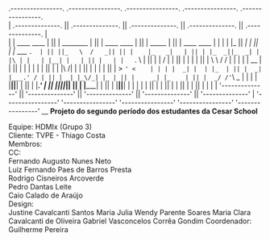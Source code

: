  .----------------.  .----------------.  .----------------.  .----------------.  .----------------.  \
| .--------------. || .--------------. || .--------------. || .--------------. || .--------------. |\
| |  ____  ____  | || |  ________    | || | ____    ____ | || |     _____    | || |  ____  ____  | |
| | |_   ||   _| | || | |_   ___ `.  | || ||_   \  /   _|| || |    |_   _|   | || | |_  _||_  _| | |\
| |   | |__| |   | || |   | |   `. \ | || |  |   \/   |  | || |      | |     | || |   \ \  / /   | |
| |   |  __  |   | || |   | |    | | | || |  | |\  /| |  | || |      | |     | || |    > `' <    | |
| |  _| |  | |_  | || |  _| |___.' / | || | _| |_\/_| |_ | || |     _| |_    | || |  _/ /'`\ \_  | |
| | |____||____| | || | |________.'  | || ||_____||_____|| || |    |_____|   | || | |____||____| | |
| |              | || |              | || |              | || |              | || |              | |
| '--------------' || '--------------' || '--------------' || '--------------' || '--------------' |
 '----------------'  '----------------'  '----------------'  '----------------'  '----------------' 
 __
 **Projeto do segundo período dos estudantes da Cesar School**
 
Equipe: HDMIx (Grupo 3)\
Cliente: TVPE - Thiago Costa\
Membros:\
  CC:\
    Fernando Augusto Nunes Neto\
    Luiz Fernando Paes de Barros Presta\
    Rodrigo Cisneiros Arcoverde\
    Pedro Dantas Leite\
    Caio Calado de Araújo\
  Design:\
    Justine Cavalcanti Santos
    Maria Julia Wendy Parente Soares
    Maria Clara Cavalcanti de Oliveira
    Gabriel Vasconcelos Corrêa Gondim
Coordenador: Guilherme Pereira



